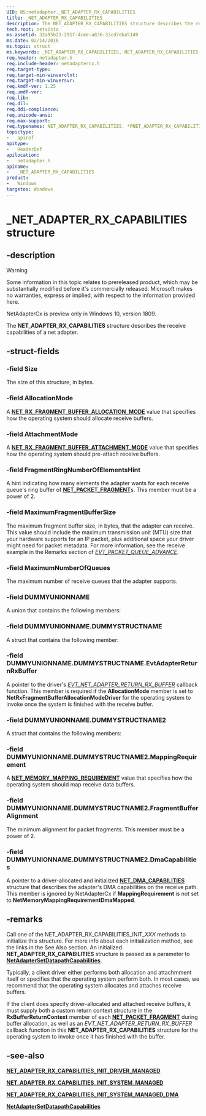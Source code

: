 ```yaml
---
UID: NS:netadapter._NET_ADAPTER_RX_CAPABILITIES
title: _NET_ADAPTER_RX_CAPABILITIES
description: The NET_ADAPTER_RX_CAPABILITIES structure describes the receive capabilities of a net adapter.
tech.root: netvista
ms.assetid: 32a95b23-291f-4cee-a836-33cd7dba5149
ms.date: 02/14/2018
ms.topic: struct
ms.keywords: _NET_ADAPTER_RX_CAPABILITIES, NET_ADAPTER_RX_CAPABILITIES, *PNET_ADAPTER_RX_CAPABILITIES, 
req.header: netadapter.h
req.include-header: netadaptercx.h
req.target-type:
req.target-min-winverclnt:
req.target-min-winversvr:
req.kmdf-ver: 1.25
req.umdf-ver:
req.lib:
req.dll:
req.ddi-compliance:
req.unicode-ansi:
req.max-support:
req.typenames: NET_ADAPTER_RX_CAPABILITIES, *PNET_ADAPTER_RX_CAPABILITIES
topictype: 
-	apiref
apitype: 
-	HeaderDef
apilocation: 
-	netadapter.h
apiname: 
-	_NET_ADAPTER_RX_CAPABILITIES
product:
-	Windows
targetos: Windows
---
```


# _NET_ADAPTER_RX_CAPABILITIES structure

## -description

> [!WARNING]
> Some information in this topic relates to prereleased product, which may be substantially modified before it's commercially released. Microsoft makes no warranties, express or implied, with respect to the information provided here.
>
> NetAdapterCx is preview only in Windows 10, version 1809.

The **NET_ADAPTER_RX_CAPABILITIES** structure describes the receive capabilities of a net adapter.

## -struct-fields

### -field Size
The size of this structure, in bytes.

### -field AllocationMode
A [**NET_RX_FRAGMENT_BUFFER_ALLOCATION_MODE**](ne-netadapter-_net_rx_fragment_buffer_allocation_mode.md) value that specifies how the operating system should allocate receive buffers.

### -field AttachmentMode
A [**NET_RX_FRAGMENT_BUFFER_ATTACHMENT_MODE**](ne-netadapter-_net_rx_fragment_buffer_attachment_mode.md) value that specifies how the operating system should pre-attach receive buffers.

### -field FragmentRingNumberOfElementsHint
A hint indicating how many elements the adapter wants for each receive queue's ring buffer of [**NET_PACKET_FRAGMENT**](../netpacket/ns-netpacket-_net_packet_fragment.md)s. This member must be a power of 2.

### -field MaximumFragmentBufferSize
The maximum fragment buffer size, in bytes, that the adapter can receive. This value should include the maximum transmission unit (MTU) size that your hardware supports for an IP packet, plus additional space your driver might need for packet metadata. For more information, see the receive example in the Remarks section of [*EVT_PACKET_QUEUE_ADVANCE*](../netpacketqueue/nc-netpacketqueue-evt_packet_queue_advance.md).
 
### -field MaximumNumberOfQueues
The maximum number of receive queues that the adapter supports.

### -field DUMMYUNIONNAME
A union that contains the following members:

### -field DUMMYUNIONNAME.DUMMYSTRUCTNAME
A struct that contains the following member:

### -field DUMMYUNIONNAME.DUMMYSTRUCTNAME.EvtAdapterReturnRxBuffer
A pointer to the driver's [*EVT_NET_ADAPTER_RETURN_RX_BUFFER*](nc-netadapter-evt_net_adapter_return_rx_buffer.md) callback function. This member is required if the **AllocationMode** member is set to **NetRxFragmentBufferAllocationModeDriver** for the operating system to invoke once the system is finished with the receive buffer.

### -field DUMMYUNIONNAME.DUMMYSTRUCTNAME2
A struct that contains the following members:
 
### -field DUMMYUNIONNAME.DUMMYSTRUCTNAME2.MappingRequirement
A [**NET_MEMORY_MAPPING_REQUIREMENT**](ne-netadapter-_net_memory_mapping_requirement.md) value that specifies how the operating system should map receive data buffers.
 
### -field DUMMYUNIONNAME.DUMMYSTRUCTNAME2.FragmentBufferAlignment
The minimum alignment for packet fragments. This member must be a power of 2.
 
### -field DUMMYUNIONNAME.DUMMYSTRUCTNAME2.DmaCapabilities
A pointer to a driver-allocated and initialized [**NET_DMA_CAPABILITIES**](ns-netadapter-_net_adapter_dma_capabilities.md) structure that describes the adapter's DMA capabilities on the receive path. This member is ignored by NetAdapterCx if **MappingRequirement** is not set to **NetMemoryMappingRequirementDmaMapped**.

## -remarks
Call one of the NET_ADAPTER_RX_CAPABILITIES_INIT_*XXX* methods to initialize this structure. For more info about each initialization method, see the links in the See Also section. An initialized **NET_ADAPTER_RX_CAPABILITIES** structure is passed as a parameter to [**NetAdapterSetDatapathCapabilities**](nf-netadapter-netadaptersetdatapathcapabilities.md).

Typically, a client driver either performs both allocation and attachmment itself or specifies that the operating system perform both. In most cases, we recommend that the operating system allocates and attaches receive buffers.

If the client does specify driver-allocated and attached receive buffers, it must supply both a custom return context structure in the **RxBufferReturnContext** member of each [**NET_PACKET_FRAGMENT**](../netpacket/ns-netpacket-_net_packet_fragment.md) during buffer allocation, as well as an *EVT_NET_ADAPTER_RETURN_RX_BUFFER* callback function in this **NET_ADAPTER_RX_CAPABILITIES** structure for the operating system to invoke once it has finished with the buffer.

## -see-also

[**NET_ADAPTER_RX_CAPABILITIES_INIT_DRIVER_MANAGED**](nf-netadapter-net_adapter_rx_capabilities_init_driver_managed.md)

[**NET_ADAPTER_RX_CAPABILITIES_INIT_SYSTEM_MANAGED**](nf-netadapter-net_adapter_rx_capabilities_init_system_managed.md)

[**NET_ADAPTER_RX_CAPABILITIES_INIT_SYSTEM_MANAGED_DMA**](nf-netadapter-net_adapter_rx_capabilities_init_system_managed_dma.md)

[**NetAdapterSetDatapathCapabilities**](nf-netadapter-netadaptersetdatapathcapabilities.md)
